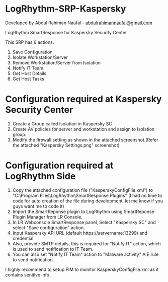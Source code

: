 # LogRhythm-SRP-Kaspersky

Developed by Abdul Rahiman Naufal - abdulrahimannaufal@gmail.com

LogRhythm SmartResponse for Kaspersky Security Center

This SRP has 6 actions.

1. Save Configuration
2. Isolate Workstation/Server
3. Remove Workstation/Server from Isolation
4. Notify IT Team
5. Get Host Details
6. Get Host Tasks

# Configuration required at Kaspersky Security Center

1. Create a Group called Isolation in Kaspersky SC
2. Create AV policies for server and workstation and assign to Isolation group.
3. Modify the firewall setting as shown in the attached screenshot.(Refer the attached "Kaspersky Settings.png" screenshot)

# Configuration required at LogRhythm Side

1. Copy the attached configuration file ("KasperskyConfigFile.xml") to "C:\Program Files\LogRhythm\SmartResponse Plugins\" (I had no time to code for auto creation of the file during development, let me know if you guys want me to code it)
2. Import the SmartReponse plugin to LogRhythm using SmartReponse Plugin Manager from LR Console.
3. In LR Webconsole SmartResponse panel, Select "Kaspersky SC" and select "Save configuration" action.
4. Input Kaspersky API URL (default https://servername:13299) and credential.
5. Also, provide SMTP details, this is required for "Notify IT" action, which is used to send notification to IT Team.
6. You can also set "Notify IT Team" action to "Malware activity" AIE rule to send notification.

I highly recommend to setup FIM to monitor KasperskyConfigFile.xml as it contains senitive info.
